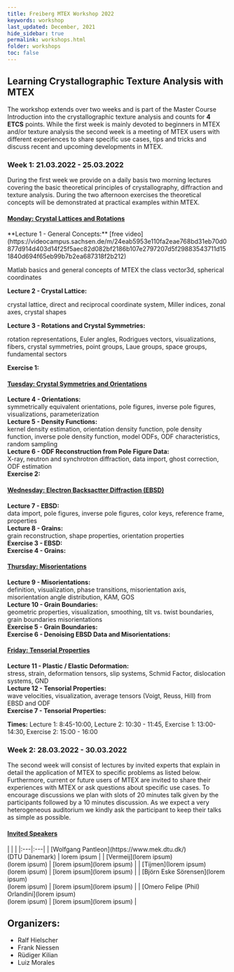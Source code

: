 ```yaml
---
title: Freiberg MTEX Workshop 2022
keywords: workshop
last_updated: December, 2021
hide_sidebar: true
permalink: workshops.html
folder: workshops
toc: false
---
```


## Learning Crystallographic Texture Analysis with MTEX

The workshop extends over two weeks and is part of the Master Course Introduction into the crystallographic texture analysis and counts for **4 ETCS** points. While the first week is mainly devoted to beginners in MTEX and/or texture analysis the second week is a meeting of MTEX users with different experiences to share specific use cases, tips and tricks and discuss recent and upcoming developments in MTEX.

### Week 1: 21.03.2022 - 25.03.2022

During the first week we provide on a daily basis two morning lectures covering the basic theoretical principles of crystallography, diffraction and texture analysis. During the two afternoon exercises the theoretical concepts will be demonstrated at practical examples within MTEX.

<div class="panel-group" id="accordion">
    <div class="panel panel-default">
        <div class="panel-heading">
            <h4 class="panel-title">
                <a class="noCrossRef accordion-toggle" data-toggle="collapse" data-parent="#accordion" href="#collapseOne"><b>Monday:</b> Crystal Lattices and Rotations</a>
            </h4>
        </div>
        <div id="collapseOne" class="panel-collapse collapse noCrossRef">
            <div class="panel-body">
 				<div markdown="1">
**Lecture 1 - General Concepts:** [free video](https://videocampus.sachsen.de/m/24eab5953e110fa2eae768bd31eb70d0877d914d403d14f25f5aec82d082bf2186b107e2797207d5f29883543711d151840d694f65eb99b7b2ea687318f2b212)

Matlab basics and general concepts of MTEX the class vector3d, spherical coordinates

**Lecture 2 - Crystal Lattice:**

crystal lattice, direct and reciprocal coordinate system, Miller indices, zonal axes, crystal shapes

**Lecture 3 - Rotations and Crystal Symmetries:**

rotation representations, Euler angles, Rodrigues vectors, visualizations, fibers, crystal symmetries, point groups, Laue groups, space groups, fundamental sectors

**Exercise 1:**
				</div>
            </div>
        </div>
    </div>
    <!-- /.panel -->
    <div class="panel panel-default">
        <div class="panel-heading">
            <h4 class="panel-title">
                <a class="noCrossRef accordion-toggle" data-toggle="collapse" data-parent="#accordion" href="#collapseTwo"><b>Tuesday:</b> Crystal Symmetries and Orientations</a>
            </h4>
        </div>
        <div id="collapseTwo" class="panel-collapse collapse noCrossRef">
            <div class="panel-body">
                <b>Lecture 4 - Orientations:</b>
                <br>
                symmetrically equivalent orientations, pole figures, inverse pole figures, visualizations, parameterization
                <br>
                <b>Lecture 5 - Density Functions:</b>
                <br>
                kernel density estimation, orientation density function, pole density function, inverse pole density function, model ODFs, ODF characteristics, random sampling
                <br>
                <b>Lecture 6 - ODF Reconstruction from Pole Figure Data:</b>
                <br>
                X-ray, neutron and synchrotron diffraction, data import, ghost correction, ODF estimation
                <br>
                <b>Exercise 2:</b>
            </div>
        </div>
    </div>
    <!-- /.panel -->
    <div class="panel panel-default">
        <div class="panel-heading">
            <h4 class="panel-title">
                <a class="noCrossRef accordion-toggle" data-toggle="collapse" data-parent="#accordion" href="#collapseThree"><b>Wednesday:</b> Electron Backsactter Diffraction (EBSD)</a>
            </h4>
        </div>
        <div id="collapseThree" class="panel-collapse collapse noCrossRef">
            <div class="panel-body">
                <b>Lecture 7 - EBSD:</b>
                <br>
                data import, pole figures, inverse pole figures, color keys, reference frame, properties
                <br>
                <b>Lecture 8 - Grains:</b>
                <br>
                grain reconstruction, shape properties, orientation properties
                <br>
                <b>Exercise 3 - EBSD:</b>
				<br>
                <b>Exercise 4 - Grains:</b>
            </div>
        </div>
    </div>
    <!-- /.panel -->
    <div class="panel panel-default">
        <div class="panel-heading">
            <h4 class="panel-title">
                <a class="noCrossRef accordion-toggle" data-toggle="collapse" data-parent="#accordion" href="#collapseFour"><b>Thursday:</b> Misorientations</a>
            </h4>
        </div>
        <div id="collapseFour" class="panel-collapse collapse noCrossRef">
            <div class="panel-body">
                <b>Lecture 9 - Misorientations:</b>
                <br>
                definition, visualization, phase transitions, misorientation axis, misorientation angle distribution, KAM, GOS
                <br>
                <b>Lecture 10 - Grain Boundaries:</b>
                <br>
                geometric properties, visualization, smoothing, tilt vs. twist boundaries, grain boundaries misorientations
                <br>
                <b>Exercise 5 - Grain Boundaries:</b>
                <br>
                <b>Exercise 6 - Denoising EBSD Data and Misorientations:</b>
            </div>
        </div>
    </div>
    <!-- /.panel -->
    <div class="panel panel-default">
        <div class="panel-heading">
            <h4 class="panel-title">
                <a class="noCrossRef accordion-toggle" data-toggle="collapse" data-parent="#accordion" href="#collapseFive"><b>Friday:</b> Tensorial Properties</a>
            </h4>
        </div>
        <div id="collapseFive" class="panel-collapse collapse noCrossRef">
            <div class="panel-body">
                <b>Lecture 11 - Plastic / Elastic Deformation:</b>
                <br>
                stress, strain, deformation tensors, slip systems, Schmid Factor, dislocation systems, GND
                <br>
                <b>Lecture 12 - Tensorial Properties:</b>
                <br>
                wave velocities, visualization, average tensors (Voigt, Reuss, Hill) from EBSD and ODF
                <br>
                <b>Exercise 7 - Tensorial Properties:</b>
            </div>
        </div>
    </div>
    <!-- /.panel -->
</div>
<!-- /.panel-group -->

**Times:** Lecture 1: 8:45-10:00, Lecture 2: 10:30 - 11:45, Exercise 1: 13:00-14:30, Exercise 2: 15:00 - 16:00

### Week 2: 28.03.2022 - 30.03.2022

The second week will consist of lectures by invited experts that explain in detail the application of MTEX to specific problems as listed below. Furthermore, current or future users of MTEX are invited to share their experiences with MTEX or ask questions about specific use cases. To encourage discussions we plan with slots of 20 minutes talk given by the participants followed by a 10 minutes discussion. As we expect a very heterogeneous auditorium we kindly ask the participant to keep their talks as simple as possible.

<div class="panel-group" id="accordion">
    <div class="panel panel-default">
        <div class="panel-heading">
            <h4 class="panel-title">
                <a class="noCrossRef accordion-toggle" data-toggle="collapse" data-parent="#accordion" href="#collapseOne"><b>Invited Speakers</b></a>
            </h4>
        </div>
        <div id="collapseOne" class="panel-collapse collapse noCrossRef">
            <div class="panel-body">
				<div markdown="1">
| | |
|:---|:---|
| [Wolfgang Pantleon](https://www.mek.dtu.dk/)<br>(DTU Dänemark) | lorem ipsum |
| [Vermeij](lorem ipsum)<br>(lorem ipsum) | [lorem ipsum](lorem ipsum) |
| [Tijmen](lorem ipsum)<br>(lorem ipsum) | [lorem ipsum](lorem ipsum) |
| [Björn Eske Sörensen](lorem ipsum)<br>(lorem ipsum) | [lorem ipsum](lorem ipsum) |
| [Omero Felipe (Phil) Orlandini](lorem ipsum)<br>(lorem ipsum) | [lorem ipsum](lorem ipsum) |
				</div>
            </div>
        </div>
    </div>
    <!-- /.panel -->
</div>
<!-- /.panel-group -->

## Organizers:

- Ralf Hielscher
- Frank Niessen
- Rüdiger Kilian
- Luiz Morales
